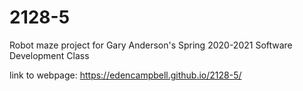 # 2128-5
Robot maze project for Gary Anderson's Spring 2020-2021 Software Development Class


link to webpage:  https://edencampbell.github.io/2128-5/
